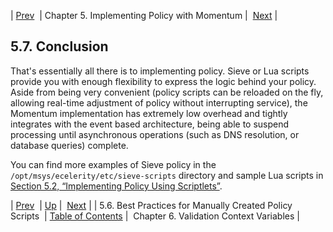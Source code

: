 | [Prev](policy.best.practices)  | Chapter 5. Implementing Policy with Momentum |  [Next](policy.context.variables) |

## 5.7. Conclusion

That's essentially all there is to implementing policy. Sieve or Lua scripts provide you with enough flexibility to express the logic behind your policy. Aside from being very convenient (policy scripts can be reloaded on the fly, allowing real-time adjustment of policy without interrupting service), the Momentum implementation has extremely low overhead and tightly integrates with the event based architecture, being able to suspend processing until asynchronous operations (such as DNS resolution, or database queries) complete.

You can find more examples of Sieve policy in the `/opt/msys/ecelerity/etc/sieve-scripts` directory and sample Lua scripts in [Section 5.2, “Implementing Policy Using Scriptlets”](implementing.policy.scriptlets "5.2. Implementing Policy Using Scriptlets").

| [Prev](policy.best.practices)  | [Up](policy) |  [Next](policy.context.variables) |
| 5.6. Best Practices for Manually Created Policy Scripts  | [Table of Contents](index) |  Chapter 6. Validation Context Variables |
